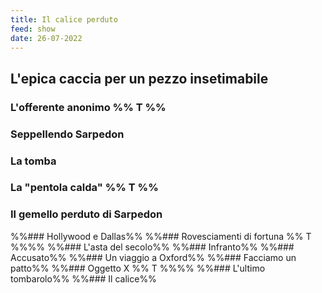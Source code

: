 ```yaml
---
title: Il calice perduto
feed: show
date: 26-07-2022
---
```


## L'epica caccia per un pezzo insetimabile
### L'offerente anonimo %% T %%
### Seppellendo Sarpedon 
### La tomba
### La "pentola calda" %% T %%
### Il gemello perduto di Sarpedon
%%### Hollywood e Dallas%%
%%### Rovesciamenti di fortuna %% T %%%%
%%### L'asta del secolo%%
%%### Infranto%%
%%### Accusato%%
%%### Un viaggio a Oxford%%
%%### Facciamo un patto%%
%%### Oggetto X %% T %%%%
%%### L'ultimo tombarolo%% 
%%### Il calice%%